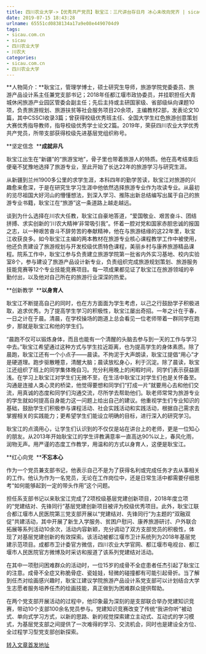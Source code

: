 ```yaml
---
title: 四川农业大学->【优秀共产党员】耿宝江：三尺讲台存日月 冰心未改向党齐 | sicau.com.cn
date: 2019-07-15 18:43:28
urlname: 65551cd0838134a17a9e08e4490704d9
tags: 
- sicau.com.cn
- sicau
- 四川农业大学
- 川农大
categories:
- sicau.com.cn
- 四川农业大学
---
```



**人物简介：**耿宝江，管理学博士，硕士研究生导师，旅游学院党委委员、旅游产品设计系主任兼党支部书记；2018年任都江堰市政协委员，并挂职担任大青城休闲旅游产业园区管委会副主任；先后主持或主研国家级、省部级纵向课题10项，负责旅游规划、旅游扶贫等社会服务项目20余项，主编教材2部，发表论文10篇，其中CSSCI收录3篇；曾获得校级优秀班主任、全国大学生红色旅游创意策划大赛优秀指导教师，指导校级优秀学士论文2篇。2019年，荣获四川农业大学优秀共产党员，所带支部获得校级先进基层党组织称号。

**坚定信念  ****成就非凡**

耿宝江出生在“新疆”的“旅游宝地”，骨子里也带着旅游人的特质。他在高考结束后便毫不犹豫地选择了旅游专业，至此开始了长达22年的旅游学习与研究生涯。

从新疆到兰州1900多公里的求学生涯，本科四年的勤学苦读，耿宝江对旅游的兴趣愈来愈深，于是在研究生学习生涯中他依然选择旅游专业作为攻读专业。从最初的览尽祖国大好河山的懵懂想法，到深入学习、推陈出新总结编写出属于自己的旅游专业书籍，耿宝江在“旅游”这一条道路上越走越远。

谈到为什么选择在川农大任教，耿宝江自豪地答道，“爱国敬业、艰苦奋斗、团结拼搏、求实创新的‘川农大精神’非常吸引我”。怀着一腔对党和国家赤胆忠诚的报国之志，以一种艰苦奋斗不辞劳苦的奉献精神，他在与旅游结缘的这22年里，耿宝江收获良多。如今耿宝江主编的两本教材在旅游专业核心课程教学工作中被使用，他还负责建设了旅游规划与开发校级优质特色课程，美丽乡村与康养旅游精品课程。院系工作中，耿宝江参与负责建立旅游学院第一批省内外实习基地、校内实验室8个，参与建设了旅游产品设计新专业，负责组织完成旅游规划策划、旅游服务技能竞赛等12个专业技能竞赛项目。每一项成果都见证了耿宝江在旅游领域的辛勤付出，以及他对自己所在的旅游行业深深的热爱。

**创新教学  ****以身育人**

耿宝江不断提高自己的同时，也在方方面面为学生考虑，以己之行鼓励学子积极进取，追求优秀。为了提高学生学习的积极性，耿宝江屡出奇招。一年之计在于春，一日之计在于晨。清晨，在学校操场的跑道上总会看见一位老师带着一群同学在跑步，那就是耿宝江和他的学生们。

“晨跑不仅可以锻炼身体，而且也能有一个清醒的头脑去参与到一天的工作与学习中去。”耿宝江希望通过这种方式与学生拉近距离，也为提高学生的身体素质。除了晨跑，耿宝江还有一个小点子——晨读。不拘泥于大声朗读，耿宝江提倡“用心”才是硬道理。跑步驱散睡意，清醒大脑；晨读放松身心，利于沉淀。除了晨读，耿宝江还组织了班上的同学集体晚自习。充分利用晚上的闲暇时间，同学们表示获益匪浅。在学习上耿宝江对学生们无微不至，在生活中耿宝江对学生们也是关怀备至。沟通是连接人类心灵的桥梁，他觉得要想和同学们“打成一片”就要用心去和他们交流，用真诚的态度和同学们沟通交流，尽所学去帮助他们。耿老师常常为旅游专业的学生就如何提高自身能力这一问题上给出自己的建议。他重视学生们专业知识的基础，鼓励学生们积极参与课程活动、社会实践活动和实践活动，根据自己需求去掌握相关的实践能力；更希望学生们能设立明确的目标，进行深入的研究学习。

耿宝江的点滴用心，让学生们认识到的不仅仅是站在讲台上的老师，更是一位知心的朋友。从2013年开始耿宝江的学生评教满意率一直高达90%以上，春风化雨，润物无声。用严谨的态度工作教学，用温和的方式以身育人，这便是耿宝江。

**红心向党  ****不忘本心**

作为一个党员兼支部书记，他表示自己不是为了获得名利或完成任务才去从事相关的工作。他认为作为一名党员，无论在工作岗位中，还是日常生活中都需要仔细思考“如何能够起到一定的带头作用”这个问题。

担任系支部书记以来耿宝江完成了2项校级基层党建创新项目，2018年度立项的“党建结对、先锋同行”基层党建创新项目被评为校级优秀项目。此外，耿宝江联合都江堰市人民医院第三党支部开展以“党建结对、先锋同行”为主题的“双融双促”共建活动，其中开展了新生入学服务、贫困户慰问、康养旅游研讨、户外联合拓展等系列活动10余次，活动内容新颖，充分调动了双方支部党员的积极性，体现了对基层党建创新的有效探索。该活动被都江堰市卫计系统列为2018年基层党建示范项目。成都市卫计委官方微信，四川农业大学官网、都江堰市电视台、都江堰市人民医院官方微博及时采访和报道了该系列党建结对活动。

在其中一项慰问困难群众的活动时，一位15岁的成骨不全症患者任杰引起了耿宝江的注意。成骨不全症又称脆骨症、瓷娃娃，轻微的碰撞都有可能引起骨折。当了解到任杰对绘画感兴趣时，耿宝江建议学院旅游产品设计系党支部可以计划结合大学生志愿者服务培养任杰的绘画技能，真正做到为困难群众提供帮助。

在两个党支部开展活动的过程中，他印象最为深刻的是支部联合举办党建知识竞赛，带动10个支部100余名党员参与。党建知识竞赛改变了传统“我讲你听”被动式、单向式学习方式，以新的思路、新的视觉探索建立主动式、互动式的学习模式，为基层党支部之间提供了一次难得的学习、交流机会，同时也是建设全方位、全过程学习型党支部创新探索。





[转入文章首发地址](https://news.sicau.edu.cn/info/1078/52576.htm)